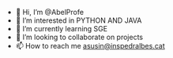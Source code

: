 - 👋 Hi, I’m @AbelProfe
- 👀 I’m interested in PYTHON AND JAVA
- 🌱 I’m currently learning SGE
- 💞️ I’m looking to collaborate on projects
- 📫 How to reach me asusin@inspedralbes.cat

<!---
AbelProfe/AbelProfe is a ✨ special ✨ repository because its `README.md` (this file) appears on your GitHub profile.
You can click the Preview link to take a look at your changes.
--->
